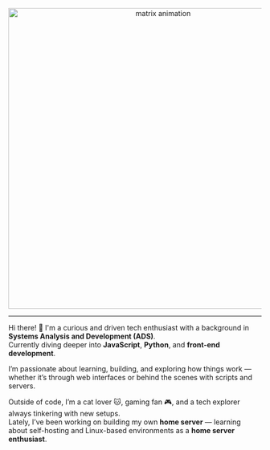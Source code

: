 <p align="center">
  <img src="https://cdna.artstation.com/p/assets/images/images/028/102/058/original/pixel-jeff-matrix-s.gif?1593487263" width="600" alt="matrix animation" />
</p>

---

Hi there! 👋 I'm a curious and driven tech enthusiast with a background in **Systems Analysis and Development (ADS)**.  
Currently diving deeper into **JavaScript**, **Python**, and **front-end development**.  

I’m passionate about learning, building, and exploring how things work — whether it’s through web interfaces or behind the scenes with scripts and servers.  

Outside of code, I’m a cat lover 🐱, gaming fan 🎮, and a tech explorer always tinkering with new setups.  
Lately, I’ve been working on building my own **home server** — learning about self-hosting and Linux-based environments as a **home server enthusiast**.

<!-- 
### ⚡ GitHub Stats
<p align="center">
  <img height="160em" src="https://github-readme-stats-lk-feitosas-projects.vercel.app/api?username=lk-feitosa&show_icons=true&theme=tokyonight&count_private=true" />
  <img height="160em" src="https://github-readme-stats-lk-feitosas-projects.vercel.app/api/top-langs/?username=lk-feitosa&layout=compact&theme=tokyonight"/>
</p>
-->
